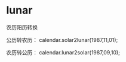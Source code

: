 # lunar
农历阳历转换


公历转农历：  calendar.solar2lunar(1987,11,01);

农历转公历：  calendar.lunar2solar(1987,09,10);
